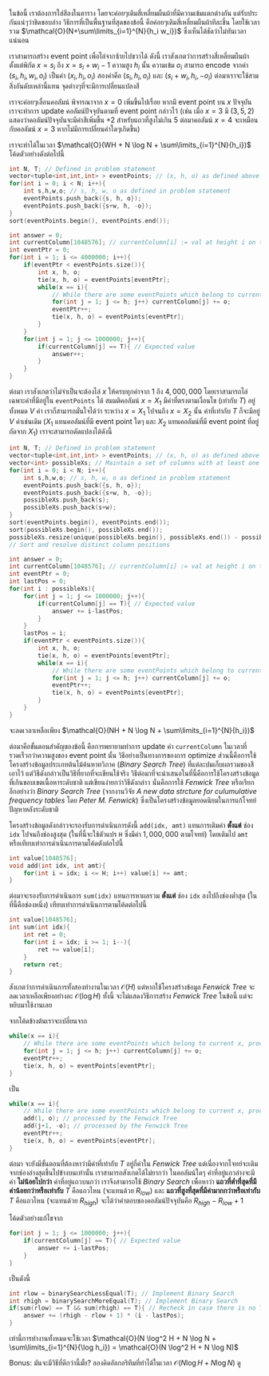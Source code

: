 ในข้อนี้ เราต้องการใส่สีลงในตาราง โดยจะค่อยๆเติมสี่เหลี่ยมผืนผ้าที่มีความเข้มแตกต่างกัน แต่รับประกันแน่ๆว่าชิดขอบล่าง วิธีการที่เป็นพื้นฐานที่สุดของข้อนี้ คือค่อยๆเติมสี่เหลี่ยมผืนผ้าทีละชิ้น โดยใช้เวลารวม $\mathcal{O}(N+\sum\limits_{i=1}^{N}{h_i w_i})$ ซึ่งเห็นได้ชัดว่าไม่ทันเวลาแน่นอน

เราสามารถสร้าง event point เพื่อไล่จากซ้ายไปขวาได้ ดังนี้ เราสังเกตว่าการสร้างสี่เหลี่ยมผืนผ้าตั้งแต่พิกัด $x = s_i$ ถึง $x = s_i+w_i-1$ ความสูง $h_i$ นั้น ความเข้ม $o_i$ สามารถ encode จากค่า $(s_i, h_i, w_i, o_i)$ เป็นค่า $(x_i, h_i, o_i)$ สองค่าคือ $(s_i, h_i, o_i)$ และ $(s_i+w_i, h_i, -o_i)$ ต่อมาเราจะใช้สามสิ่งอันดับเหล่านี้แทน จุดต่างๆที่จะมีการเปลี่ยนแปลงสี

เราจะค่อยๆเลื่อนคอลัมน์ พิจารณาจาก $x = 0$ เพิ่มขึ้นไปเรื่อย หากมี event point บน $x$ ปัจจุบัน เราจะทำการ update คอลัมน์ปัจจุบันตามที่ event point กล่าวไว้ (เช่น เมื่อ $x = 3$ มี $(3, 5, 2)$ แสดงว่าคอลัมน์ปัจจุบันจะมีค่าสีเพิ่มขึ้น $+2$ สำหรับแถวที่สูงไม่เกิน $5$ ต่อมาคอลัมน์ $x = 4$ จะเหมือนกับคอลัมน์ $x = 3$ หากไม่มีการเปลี่ยนค่าใดๆเกิดขึ้น)

เราจะทำได้ในเวลา $\mathcal{O}(WH + N \log N + \sum\limits_{i=1}^{N}{h_i})$ โค้ดตัวอย่างดังต่อไปนี้

```cpp
int N, T; // Defined in problem statement
vector<tuple<int,int,int> > eventPoints; // (x, h, o) as defined above
for(int i = 0; i < N; i++){
    int s,h,w,o; // s, h, w, o as defined in problem statement
    eventPoints.push_back({s, h, o});
    eventPoints.push_back({s+w, h, -o});
}
sort(eventPoints.begin(), eventPoints.end());

int answer = 0;
int currentColumn[1048576]; // currentColumn[i] := val at height i on the current col
int eventPtr = 0;
for(int i = 1; i <= 4000000; i++){
    if(eventPtr < eventPoints.size()){
        int x, h, o;
        tie(x, h, o) = eventPoints[eventPtr];
        while(x == i){
            // While there are some eventPoints which belong to current x, process them.
            for(int j = 1; j <= h; j++) currentColumn[j] += o;
            eventPtr++;
            tie(x, h, o) = eventPoints[eventPtr];
        }
    }
    for(int j = 1; j <= 1000000; j++){
        if(currentColumn[j] == T){ // Expected value
            answer++;
        }
    }
}
```

ต่อมา เราสังเกตว่าไม่จำเป็นจะต้องไล่ $x$ ให้ครบทุกค่าจาก $1$ ถึง $4,000,000$ โดยเราสามารถไล่เฉพาะค่าที่มีอยู่ใน `eventPoints` ได้ สมมติคอลัมน์ $x = X_1$ มีค่าที่ตรงตามเงื่อนไข (เท่ากับ $T$) อยู่ทั้งหมด $V$ ค่า เราก็สามารถมั่นใจได้ว่า ระหว่าง $x = X_1$ ไปจนถึง $x = X_2$ นั้น ค่าที่เท่ากับ $T$ ก็จะมีอยู่ $V$ ค่าเช่นเดิม ($X_1$ แทนคอลัมน์ที่มี event point ใดๆ และ $X_2$ แทนคอลัมน์ที่มี event point ที่อยู่ถัดจาก $X_1$) เราจะสามารถดัดแปลงได้ดังนี้

```cpp
int N, T; // Defined in problem statement
vector<tuple<int,int,int> > eventPoints; // (x, h, o) as defined above
vector<int> possibleXs; // Maintain a set of columns with at least one event point
for(int i = 0; i < N; i++){
    int s,h,w,o; // s, h, w, o as defined in problem statement
    eventPoints.push_back({s, h, o});
    eventPoints.push_back({s+w, h, -o});
	possibleXs.push_back(s);
    possibleXs.push_back(s+w);
}
sort(eventPoints.begin(), eventPoints.end());
sort(possibleXs.begin(), possibleXs.end());
possibleXs.resize(unique(possibleXs.begin(), possibleXs.end()) - possibleXs.begin());
// Sort and resolve distinct column positions

int answer = 0;
int currentColumn[1048576]; // currentColumn[i] := val at height i on the current col
int eventPtr = 0;
int lastPos = 0;
for(int i : possibleXs){
    for(int j = 1; j <= 1000000; j++){
        if(currentColumn[j] == T){ // Expected value
            answer += i-lastPos;
        }
    }
    lastPos = i;
    if(eventPtr < eventPoints.size()){
        int x, h, o;
        tie(x, h, o) = eventPoints[eventPtr];
        while(x == i){
            // While there are some eventPoints which belong to current x, process them.
            for(int j = 1; j <= h; j++) currentColumn[j] += o;
            eventPtr++;
            tie(x, h, o) = eventPoints[eventPtr];
        }
    }
}
```

จะลดเวลาเหลือเพียง $\mathcal{O}(NH + N \log N + \sum\limits_{i=1}^{N}{h_i})$

ต่อมาคือขั้นตอนสำคัญของข้อนี้ คือการพยายามทำการ update ค่า `currentColumn` ในเวลาที่รวดเร็วกว่าความสูงของ event point นั้น วิธีอย่างเป็นทางการของการ optimize ส่วนนี้คือการใช้โครงสร้างข้อมูลประเภทต้นไม้ค้นหาทวิภาค (*Binary Search Tree*) ที่แต่ละปมเก็บผลรวมของสีเอาไว้ แต่วิธีดังกล่าวเป็นวิธีที่ยากที่จะเขียนใช้จริง วิธีต่อมาที่จะนำเสนอในที่นี้คือการใช้โครงสร้างข้อมูลที่เกินขอบเขตเนื้อหาระดับชาติ แต่เขียนง่ายกว่าวิธีดังกล่าว นั่นคือการใช้ *Fenwick Tree* หรือเรียกอีกอย่างว่า *Binary Search Tree* (จากงานวิจัย *A new data strcture for culumulative frequency tables* โดย *Peter M. Fenwick*) ซึ่งเป็นโครงสร้างข้อมูลยอดนิยมในการแก้โจทย์ปัญหาหลังระดับชาติ

โครงสร้างข้อมูลดังกล่าวจะรองรับการดำเนินการดังนี้ `add(idx, amt)` แทนการเติมค่า **ตั้งแต่** ช่อง `idx` ไปจนถึงช่องสูงสุด (ในที่นี้จะใช้ตัวแปร `H` ซึ่งมีค่า $1,000,000$ ตามโจทย์) โดยเติมไป `amt` หรือเทียบเท่าการดำเนินการตามโค้ดตังต่อไปนี้

```cpp
int value[1048576];
void add(int idx, int amt){
    for(int i = idx; i <= H; i++) value[i] += amt;
}
```

ต่อมาจะรองรับการดำเนินการ `sum(idx)` แทนการหาผลรวม **ตั้งแต่** ช่อง `idx` ลงไปถึงช่องต่ำสุด (ในที่นี้คือช่องหนึ่ง) เทียบเท่าการดำเนินการตามโค้ดต่อไปนี้

```cpp
int value[1048576];
int sum(int idx){
    int ret = 0;
    for(int i = idx; i >= 1; i--){
        ret += value[i];
    }
    return ret;
}
```

สังเกตว่าการดำเนินการทั้งสองทำงานในเวลา $\mathcal{O}(H)$ แต่หากใช้โครงสร้างข้อมูล *Fenwick Tree* จะลดเวลาเหลือเพียงอย่างละ $\mathcal{O}(\log H)$ ทั้งนี้ จะไม่แสดงวิธีการสร้าง *Fenwick Tree* ในข้อนี้ แต่จะหยิบมาใช้งานเลย

จากโค้ดข้างต้นเราจะเปลี่ยนจาก

```cpp
while(x == i){
    // While there are some eventPoints which belong to current x, process them.
    for(int j = 1; j <= h; j++) currentColumn[j] += o;
    eventPtr++;
    tie(x, h, o) = eventPoints[eventPtr];
}
```

เป็น

```cpp
while(x == i){
    // While there are some eventPoints which belong to current x, process them.
    add(1, o); // processed by the Fenwick Tree
    add(j+1, -o); // processed by the Fenwick Tree
    eventPtr++;
    tie(x, h, o) = eventPoints[eventPtr];
}
```

ต่อมา จะยังมีขั้นตอนที่ต้องหาว่ามีค่าที่เท่ากับ $T$ อยู่กี่ค่าใน *Fenwick Tree* แต่เนื่องจากโจทย์จะเติมจากช่องล่างสุดขึ้นไปข้างบนเท่านั้น เราสามารถสังเกตได้ไม่ยากว่า ในคอลัมน์ใดๆ ค่าที่อยู่แถวล่างจะมีค่า **ไม่น้อยไปกว่า** ค่าที่อยู่แถวบนกว่า เราจึงสามารถใช้ *Binary Search* เพื่อหาว่า **แถวที่ต่ำที่สุดที่มีค่าน้อยกว่าหรือเท่ากับ** $T$ คือแถวไหน (จะแทนด้วย $R_{low}$) และ **แถวที่สูงที่สุดที่มีค่ามากกว่าหรือเท่ากับ** $T$ คือแถวไหน (จะแทนด้วย $R_{high}$) จะได้ว่าคำตอบของคอลัมน์ปัจจุบันคือ $R_{high} - R_{low} + 1$

โค้ดตัวอย่างแก้ไขจาก

```cpp
for(int j = 1; j <= 1000000; j++){
    if(currentColumn[j] == T){ // Expected value
        answer += i-lastPos;
    }
}
```

เป็นดังนี้

```cpp
int rlow = binarySearchLessEqual(T); // Implement Binary Search
int rhigh = binarySearchMoreEqual(T); // Implement Binary Search
if(sum(rlow) == T && sum(rhigh) == T){ // Recheck in case there is no T found
    answer += (rhigh - rlow + 1) * (i - lastPos);
}
```

เท่านี้การทำงานทั้งหมดจะใช้เวลา $\mathcal{O}(N \log^2 H + N \log N + \sum\limits_{i=1}^{N}{\log h_i}) = \mathcal{O}(N \log^2 H + N \log N)$

Bonus: มันจะมีวิธีที่ดีกว่านี้มั้ย? ลองคิดอัลกอริทึมที่ทำได้ในเวลา $\mathcal{O}(N \log H + N \log N)$ ดู

